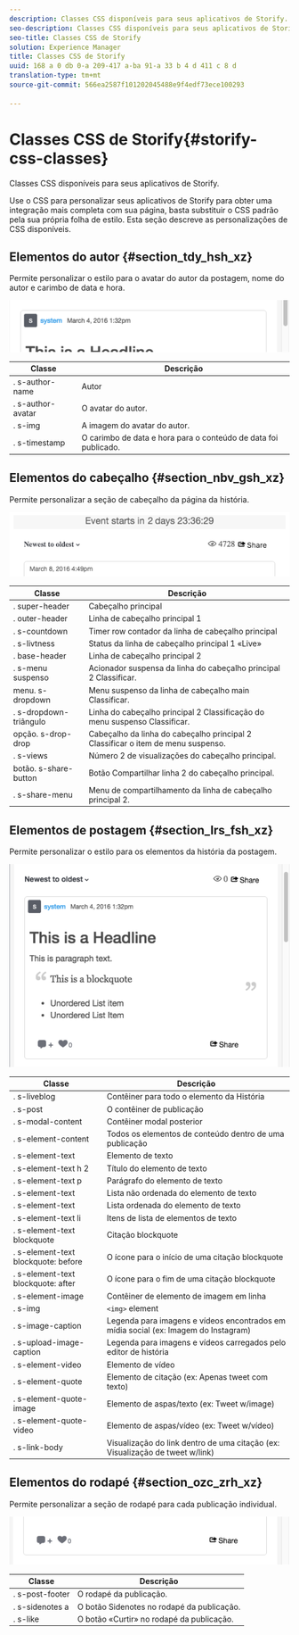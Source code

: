 ```yaml
---
description: Classes CSS disponíveis para seus aplicativos de Storify.
seo-description: Classes CSS disponíveis para seus aplicativos de Storify.
seo-title: Classes CSS de Storify
solution: Experience Manager
title: Classes CSS de Storify
uuid: 168 a 0 db 0-a 209-417 a-ba 91-a 33 b 4 d 411 c 8 d
translation-type: tm+mt
source-git-commit: 566ea2587f101202045488e9f4edf73ece100293

---
```



# Classes CSS de Storify{#storify-css-classes}

Classes CSS disponíveis para seus aplicativos de Storify.

Use o CSS para personalizar seus aplicativos de Storify para obter uma integração mais completa com sua página, basta substituir o CSS padrão pela sua própria folha de estilo. Esta seção descreve as personalizações de CSS disponíveis.

## Elementos do autor {#section_tdy_hsh_xz}

Permite personalizar o estilo para o avatar do autor da postagem, nome do autor e carimbo de data e hora.

![](assets/StorifyAuthorCSS.png)

| Classe | Descrição |
|---|---|
| . s-author-name | Autor |
| . s-author-avatar | O avatar do autor. |
| . s-img | A imagem do avatar do autor. |
| . s-timestamp | O carimbo de data e hora para o conteúdo de data foi publicado. |

## Elementos do cabeçalho {#section_nbv_gsh_xz}

Permite personalizar a seção de cabeçalho da página da história.

![](assets/StorifyHeaderCSS-countdown-1.png)

| **Classe** | **Descrição** |
|---|---|
| . super-header | Cabeçalho principal |
| . outer-header | Linha de cabeçalho principal 1 |
| . s-countdown | Timer row contador da linha de cabeçalho principal |
| . s-livtness | Status da linha de cabeçalho principal 1 «Live» |
| . base-header | Linha de cabeçalho principal 2 |
| . s-menu suspenso | Acionador suspensa da linha do cabeçalho principal 2 Classificar. |
| menu. s-dropdown | Menu suspenso da linha de cabeçalho main Classificar. |
| . s-dropdown-triângulo | Linha do cabeçalho principal 2 Classificação do menu suspenso Classificar. |
| opção. s-drop-drop | Cabeçalho da linha do cabeçalho principal 2 Classificar o item de menu suspenso. |
| . s-views | Número 2 de visualizações do cabeçalho principal. |
| botão. s-share-button | Botão Compartilhar linha 2 do cabeçalho principal. |
| . s-share-menu | Menu de compartilhamento da linha de cabeçalho principal 2. |

## Elementos de postagem {#section_lrs_fsh_xz}

Permite personalizar o estilo para os elementos da história da postagem.

![](assets/StorifyPostCSS.png)

| **Classe** | **Descrição** |
|---|---|
| . s-liveblog | Contêiner para todo o elemento da História |
| . s-post | O contêiner de publicação |
| . s-modal-content | Contêiner modal posterior |
| . s-element-content | Todos os elementos de conteúdo dentro de uma publicação |
| . s-element-text | Elemento de texto |
| . s-element-text h 2 | Título do elemento de texto |
| . s-element-text p | Parágrafo do elemento de texto |
| . s-element-text | Lista não ordenada do elemento de texto |
| . s-element-text | Lista ordenada do elemento de texto |
| . s-element-text li | Itens de lista de elementos de texto |
| . s-element-text blockquote | Citação blockquote |
| . s-element-text blockquote: before | O ícone para o início de uma citação blockquote |
| . s-element-text blockquote: after | O ícone para o fim de uma citação blockquote |
| . s-element-image | Contêiner de elemento de imagem em linha |
| . s-img | `<img>` element |
| . s-image-caption | Legenda para imagens e vídeos encontrados em mídia social (ex: Imagem do Instagram) |
| . s-upload-image-caption | Legenda para imagens e vídeos carregados pelo editor de história |
| . s-element-video | Elemento de vídeo |
| . s-element-quote | Elemento de citação (ex: Apenas tweet com texto) |
| . s-element-quote-image | Elemento de aspas/texto (ex: Tweet w/image) |
| . s-element-quote-video | Elemento de aspas/vídeo (ex: Tweet w/vídeo) |
| . s-link-body | Visualização do link dentro de uma citação (ex: Visualização de tweet w/link) |

## Elementos do rodapé {#section_ozc_zrh_xz}

Permite personalizar a seção de rodapé para cada publicação individual.

![](assets/storify_CSS_footer.png)

| **Classe** | **Descrição** |
|---|---|
| . s-post-footer | O rodapé da publicação. |
| . s-sidenotes a | O botão Sidenotes no rodapé da publicação. |
| . s-like | O botão «Curtir» no rodapé da publicação. |
